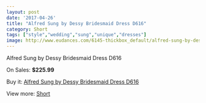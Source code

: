 ```yaml
---
layout: post
date: '2017-04-26'
title: "Alfred Sung by Dessy Bridesmaid Dress D616"
category: Short
tags: ["style","wedding","sung","unique","dresses"]
image: http://www.eudances.com/6145-thickbox_default/alfred-sung-by-dessy-bridesmaid-dress-d616.jpg
---
```

Alfred Sung by Dessy Bridesmaid Dress D616

On Sales: **$225.99**
<a href="https://www.eudances.com/en/short/2197-alfred-sung-by-dessy-bridesmaid-dress-d616.html"><amp-img layout="responsive" width="600" height="600" src="//www.eudances.com/6145-thickbox_default/alfred-sung-by-dessy-bridesmaid-dress-d616.jpg" alt="Alfred Sung by Dessy Bridesmaid Dress D616 0" /></a>
<a href="https://www.eudances.com/en/short/2197-alfred-sung-by-dessy-bridesmaid-dress-d616.html"><amp-img layout="responsive" width="600" height="600" src="//www.eudances.com/6146-thickbox_default/alfred-sung-by-dessy-bridesmaid-dress-d616.jpg" alt="Alfred Sung by Dessy Bridesmaid Dress D616 1" /></a>

Buy it: [Alfred Sung by Dessy Bridesmaid Dress D616](https://www.eudances.com/en/short/2197-alfred-sung-by-dessy-bridesmaid-dress-d616.html "Alfred Sung by Dessy Bridesmaid Dress D616")

View more: [Short](https://www.eudances.com/en/25-short "Short")
